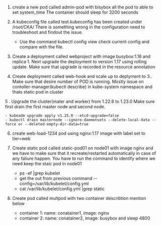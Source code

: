 1. create a new pod called admin-pod with bisybox all the pod to able to set system_time
   The container should sleep for 3200 seconds
   
2. A kubeconfig file called test.kubeconfig has been created under /root/CKA/ 
   There is something wrong in the configuration need to troubleshoot and findout the issue. 
    
   - Use the command kubectl config view check current config and compare with the file. 
    
3. Create a deployment called webproject with image busybox:1.16 and replica 1. Next upgrade the deployment to version 1.17 using rolling update. 
   Make sure that upgrade is recorded in the resource annotation 
   
4. Create deployment called web-hook and scale up to deplyment to 3.. Make sure that desire number of POD is running. 
   Mostly issue on contoller-manager(kubectl describe) in kube-system namespace and thats static pod in cluster 
   
5 . Upgrade the cluster(mater and worker) from 1.22.6 to 1.23.0 Make sure first drain the first master node and second node.
    
    - kubeadm upgrade apply v1.25.0 --etcd-upgrade=false 
    - kubectl drain masternode --ignore-daemonsets --delete-local-data --force or --deleted-empty-dir-data=true

6. create web-load-1234 pod using nginx:1.17 image with label set to tier=web 

7. Create static pod called static-pod01 on node01 with image nginx and we have to make sure that it recreate/restarted automatically in case of any faliure  happen. 
You have to run the command to identify where we need keep the staic pod in node01
   - ps -ef |grep kubelet
   - get the out from previous command --config=/var/lib/kubelet/config.yml  
   - cat /var/lib/kubelet/config.yml |grep static
8.  Create pod called multpod with two container describtion mention below 
    - container 1: name: conatainer1, image: nginx 
    - container 2: name: conatainer2, image: busybox and sleep 4800 
